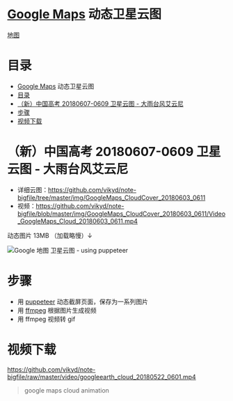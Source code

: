 # [Google Maps](https://www.google.com.hk/maps/@31.1957844,110.5654473,9446822m/data=!3m1!1e3) 动态卫星云图

[地图](https://www.google.com.hk/maps/@31.1957844,110.5654473,9446822m/data=!3m1!1e3)

# 目录

<!--ts-->
   * [<a href="https://www.google.com.hk/maps/@31.1957844,110.5654473,9446822m/data=!3m1!1e3" rel="nofollow">Google Maps</a> 动态卫星云图](#google-maps-动态卫星云图)
   * [目录](#目录)
   * [（新）中国高考 20180607-0609 卫星云图 - 大雨台风艾云尼](#新中国高考-20180607-0609-卫星云图---大雨台风艾云尼)
   * [步骤](#步骤)
   * [视频下载](#视频下载)


<!--te-->

# （新）中国高考 20180607-0609 卫星云图 - 大雨台风艾云尼

- 详细云图：https://github.com/vikyd/note-bigfile/tree/master/img/GoogleMaps_CloudCover_20180603_0611
- 视频：https://github.com/vikyd/note-bigfile/blob/master/img/GoogleMaps_CloudCover_20180603_0611/Video_GoogleMaps_Cloud_20180603_0611.mp4

动态图片 13MB （加载略慢）↓

![Google 地图 卫星云图 - using puppeteer](https://github.com/vikyd/note-bigfile/raw/master/img/googlemaps_cloud_20180603_0611.gif)

# 步骤

- 用 [puppeteer](https://github.com/GoogleChrome/puppeteer) 动态截屏页面，保存为一系列图片
- 用 [ffmpeg](https://www.ffmpeg.org/) 根据图片生成视频
- 用 ffmpeg 视频转 gif

# 视频下载

https://github.com/vikyd/note-bigfile/raw/master/video/googleearth_cloud_20180522_0601.mp4

> google maps cloud animation
